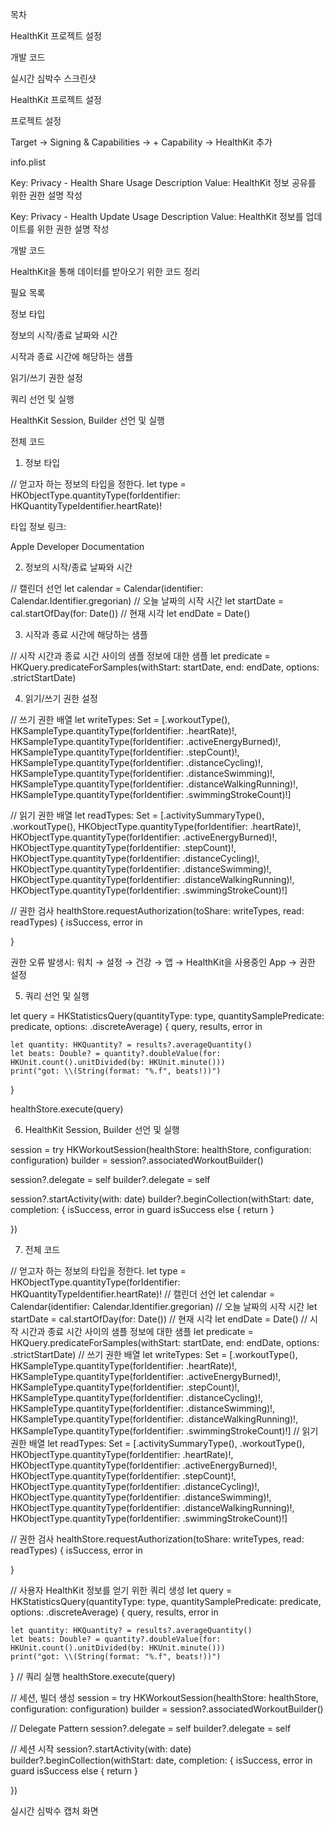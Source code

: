 

목차

HealthKit 프로젝트 설정

개발 코드

실시간 심박수 스크린샷

HealthKit 프로젝트 설정

프로젝트 설정

Target → Signing & Capabilities → + Capability → HealthKit 추가

info.plist

Key: Privacy - Health Share Usage Description Value: HealthKit 정보 공유를 위한 권한 설명 작성

Key: Privacy - Health Update Usage Description Value: HealthKit 정보를 업데이트를 위한 권한 설명 작성

개발 코드

HealthKit을 통해 데이터를 받아오기 위한 코드 정리

필요 목록

정보 타입

정보의 시작/종료 날짜와 시간

시작과 종료 시간에 해당하는 샘플

읽기/쓰기 권한 설정

쿼리 선언 및 실행

HealthKit Session, Builder 선언 및 실행

전체 코드

1. 정보 타입

// 얻고자 하는 정보의 타입을 정한다.
let type = HKObjectType.quantityType(forIdentifier: HKQuantityTypeIdentifier.heartRate)!


타입 정보 링크:

Apple Developer Documentation

2. 정보의 시작/종료 날짜와 시간

// 캘린더 선언
let calendar = Calendar(identifier: Calendar.Identifier.gregorian)
// 오늘 날짜의 시작 시간
let startDate = cal.startOfDay(for: Date())
// 현재 시각
let endDate = Date()


3. 시작과 종료 시간에 해당하는 샘플

// 시작 시간과 종료 시간 사이의 샘플 정보에 대한 샘플
let predicate = HKQuery.predicateForSamples(withStart: startDate, end: endDate, options: .strictStartDate)


4. 읽기/쓰기 권한 설정

// 쓰기 권한 배열
let writeTypes: Set<HKSampleType> = [.workoutType(),
                                     HKSampleType.quantityType(forIdentifier: .heartRate)!,
                                     HKSampleType.quantityType(forIdentifier: .activeEnergyBurned)!,
                                     HKSampleType.quantityType(forIdentifier: .stepCount)!,
                                     HKSampleType.quantityType(forIdentifier: .distanceCycling)!,
                                     HKSampleType.quantityType(forIdentifier: .distanceSwimming)!,
                                     HKSampleType.quantityType(forIdentifier: .distanceWalkingRunning)!,
                                     HKSampleType.quantityType(forIdentifier: .swimmingStrokeCount)!]

// 읽기 권한 배열
let readTypes: Set<HKObjectType> = [.activitySummaryType(), .workoutType(),
	                                  HKObjectType.quantityType(forIdentifier: .heartRate)!,
	                                  HKObjectType.quantityType(forIdentifier: .activeEnergyBurned)!,
	                                  HKObjectType.quantityType(forIdentifier: .stepCount)!,
	                                  HKObjectType.quantityType(forIdentifier: .distanceCycling)!,
	                                  HKObjectType.quantityType(forIdentifier: .distanceSwimming)!,
	                                  HKObjectType.quantityType(forIdentifier: .distanceWalkingRunning)!,
	                                  HKObjectType.quantityType(forIdentifier: .swimmingStrokeCount)!]

// 권한 검사
healthStore.requestAuthorization(toShare: writeTypes, read: readTypes) { isSuccess, error in
    
}


권한 오류 발생시: 워치 → 설정 → 건강 → 앱 → HealthKit을 사용중인 App → 권한 설정

5. 쿼리 선언 및 실행

let query = HKStatisticsQuery(quantityType: type, quantitySamplePredicate: predicate, options: .discreteAverage) { query, results, error in
    
    let quantity: HKQuantity? = results?.averageQuantity()
    let beats: Double? = quantity?.doubleValue(for: HKUnit.count().unitDivided(by: HKUnit.minute()))
    print("got: \\(String(format: "%.f", beats!))")
    
}

healthStore.execute(query)


6. HealthKit Session, Builder 선언 및 실행

session = try HKWorkoutSession(healthStore: healthStore, configuration: configuration)
builder = session?.associatedWorkoutBuilder()

session?.delegate = self
builder?.delegate = self

session?.startActivity(with: date)
builder?.beginCollection(withStart: date, completion: { isSuccess, error in
    guard isSuccess else { return }
    
    
})


7. 전체 코드

// 얻고자 하는 정보의 타입을 정한다.
let type = HKObjectType.quantityType(forIdentifier: HKQuantityTypeIdentifier.heartRate)!
// 캘린더 선언
let calendar = Calendar(identifier: Calendar.Identifier.gregorian)
// 오늘 날짜의 시작 시간
let startDate = cal.startOfDay(for: Date())
// 현재 시각
let endDate = Date()
// 시작 시간과 종료 시간 사이의 샘플 정보에 대한 샘플
let predicate = HKQuery.predicateForSamples(withStart: startDate, end: endDate, options: .strictStartDate)
// 쓰기 권한 배열
let writeTypes: Set<HKSampleType> = [.workoutType(),
                                     HKSampleType.quantityType(forIdentifier: .heartRate)!,
                                     HKSampleType.quantityType(forIdentifier: .activeEnergyBurned)!,
                                     HKSampleType.quantityType(forIdentifier: .stepCount)!,
                                     HKSampleType.quantityType(forIdentifier: .distanceCycling)!,
                                     HKSampleType.quantityType(forIdentifier: .distanceSwimming)!,
                                     HKSampleType.quantityType(forIdentifier: .distanceWalkingRunning)!,
                                     HKSampleType.quantityType(forIdentifier: .swimmingStrokeCount)!]
// 읽기 권한 배열
let readTypes: Set<HKObjectType> = [.activitySummaryType(), .workoutType(),
	                                  HKObjectType.quantityType(forIdentifier: .heartRate)!,
	                                  HKObjectType.quantityType(forIdentifier: .activeEnergyBurned)!,
	                                  HKObjectType.quantityType(forIdentifier: .stepCount)!,
	                                  HKObjectType.quantityType(forIdentifier: .distanceCycling)!,
	                                  HKObjectType.quantityType(forIdentifier: .distanceSwimming)!,
	                                  HKObjectType.quantityType(forIdentifier: .distanceWalkingRunning)!,
	                                  HKObjectType.quantityType(forIdentifier: .swimmingStrokeCount)!]

// 권한 검사
healthStore.requestAuthorization(toShare: writeTypes, read: readTypes) { isSuccess, error in
    
}

// 사용자 HealthKit 정보를 얻기 위한 쿼리 생성
let query = HKStatisticsQuery(quantityType: type, quantitySamplePredicate: predicate, options: .discreteAverage) { query, results, error in
    
    let quantity: HKQuantity? = results?.averageQuantity()
    let beats: Double? = quantity?.doubleValue(for: HKUnit.count().unitDivided(by: HKUnit.minute()))
    print("got: \\(String(format: "%.f", beats!))")
    
}
// 쿼리 실행
healthStore.execute(query)

// 세션, 빌더 생성
session = try HKWorkoutSession(healthStore: healthStore, configuration: configuration)
builder = session?.associatedWorkoutBuilder()

// Delegate Pattern
session?.delegate = self
builder?.delegate = self

// 세션 시작
session?.startActivity(with: date)
builder?.beginCollection(withStart: date, completion: { isSuccess, error in
    guard isSuccess else { return }
    
    
})


실시간 심박수 캡처 화면

 

